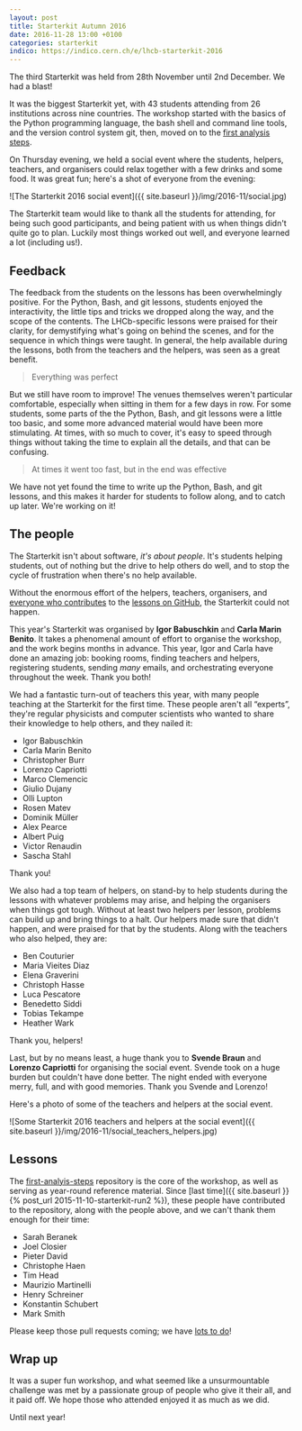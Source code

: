 ```yaml
---
layout: post
title: Starterkit Autumn 2016
date: 2016-11-28 13:00 +0100
categories: starterkit
indico: https://indico.cern.ch/e/lhcb-starterkit-2016
---
```


The third Starterkit was held from 28th November until 2nd December.
We had a blast!

It was the biggest Starterkit yet, with 43 students attending from 26 
institutions across nine countries. The workshop started with the basics of the 
Python programming language, the bash shell and command line tools, and the 
version control system git, then, moved on to the [first analysis 
steps][first-ana-steps].

On Thursday evening, we held a social event where the students, helpers, 
teachers, and organisers could relax together with a few drinks and some food.
It was great fun; here's a shot of everyone from the evening:

![The Starterkit 2016 social event]({{ site.baseurl }}/img/2016-11/social.jpg)

The Starterkit team would like to thank all the students for attending, for 
being such good participants, and being patient with us when things didn't 
quite go to plan. Luckily most things worked out well, and everyone learned a 
lot (including us!).

## Feedback

The feedback from the students on the lessons has been overwhelmingly positive. 
For the Python, Bash, and git lessons, students enjoyed the interactivity, the 
little tips and tricks we dropped along the way, and the scope of the contents. 
The LHCb-specific lessons were praised for their clarity, for demystifying 
what's going on behind the scenes, and for the sequence in which things were 
taught. In general, the help available during the lessons, both from the 
teachers and the helpers, was seen as a great benefit.

> Everything was perfect

But we still have room to improve! The venues themselves weren't particular 
comfortable, especially when sitting in them for a few days in row. For some 
students, some parts of the the Python, Bash, and git lessons were a little too 
basic, and some more advanced material would have been more stimulating. At 
times, with so much to cover, it's easy to speed through things without taking 
the time to explain all the details, and that can be confusing.

> At times it went too fast, but in the end was effective

We have not yet found the time to write up the Python, Bash, and git lessons, 
and this makes it harder for students to follow along, and to catch up later.
We're working on it!

## The people

The Starterkit isn't about software, _it's about people_. It's students helping 
students, out of nothing but the drive to help others do well, and to stop the 
cycle of frustration when there's no help available.

Without the enormous effort of the helpers, teachers, organisers, and [everyone 
who contributes][first-ana-contributors] to the [lessons on 
GitHub][first-ana-steps], the Starterkit could not happen.

This year's Starterkit was organised by **Igor Babuschkin** and **Carla Marin 
Benito**.  It takes a phenomenal amount of effort to organise the workshop, and 
the work begins months in advance. This year, Igor and Carla have done an 
amazing job: booking rooms, finding teachers and helpers, registering students, 
sending _many_ emails, and orchestrating everyone throughout the week. Thank 
you both!

We had a fantastic turn-out of teachers this year, with many people teaching at 
the Starterkit for the first time. These people aren't all “experts”, they're 
regular physicists and computer scientists who wanted to share their knowledge 
to help others, and they nailed it:

* Igor Babuschkin
* Carla Marin Benito
* Christopher Burr
* Lorenzo Capriotti
* Marco Clemencic
* Giulio Dujany
* Olli Lupton
* Rosen Matev
* Dominik Müller
* Alex Pearce
* Albert Puig
* Victor Renaudin
* Sascha Stahl

Thank you!

We also had a top team of helpers, on stand-by to help students during the 
lessons with whatever problems may arise, and helping the organisers when 
things got tough. Without at least two helpers per lesson, problems can build 
up and bring things to a halt.
Our helpers made sure that didn't happen, and were praised for that by the 
students. Along with the teachers who also helped, they are:

* Ben Couturier
* Maria Vieites Diaz
* Elena Graverini
* Christoph Hasse
* Luca Pescatore
* Benedetto Siddi
* Tobias Tekampe
* Heather Wark

Thank you, helpers!

Last, but by no means least, a huge thank you to **Svende Braun** and **Lorenzo 
Capriotti** for organising the social event. Svende took on a huge burden but 
couldn't have done better. The night ended with everyone merry, full, and with 
good memories.  Thank you Svende and Lorenzo!

Here's a photo of some of the teachers and helpers at the social event.

![Some Starterkit 2016 teachers and helpers at the social event]({{ site.baseurl }}/img/2016-11/social_teachers_helpers.jpg)

## Lessons

The [first-analyis-steps][first-ana-steps] repository is the core of the 
workshop, as well as serving as year-round reference material. Since [last 
time]({{ site.baseurl }}{% post_url 2015-11-10-starterkit-run2 %}), these 
people have contributed to the repository, along with the people above, and we 
can't thank them enough for their time:

* Sarah Beranek
* Joel Closier
* Pieter David
* Christophe Haen
* Tim Head
* Maurizio Martinelli
* Henry Schreiner
* Konstantin Schubert
* Mark Smith

Please keep those pull requests coming; we have [lots to do][first-ana-issues]!

## Wrap up

It was a super fun workshop, and what seemed like a unsurmountable challenge 
was met by a passionate group of people who give it their all, and it paid off. 
We hope those who attended enjoyed it as much as we did.

Until next year!

[first-ana-steps]: https://lhcb.github.io/first-analysis-steps/
[first-ana-contributors]: https://github.com/lhcb/first-analysis-steps/graphs/contributors
[first-ana-issues]: https://github.com/lhcb/first-analysis-steps/issues
